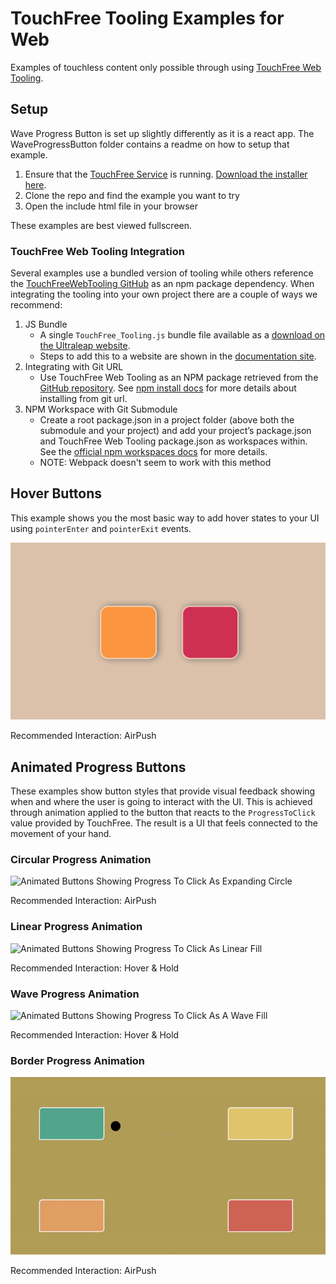 # TouchFree Tooling Examples for Web

Examples of touchless content only possible through using [TouchFree Web Tooling](https://developer.leapmotion.com/touchfree-tooling-for-web).

## Setup

Wave Progress Button is set up slightly differently as it is a react app. The WaveProgressButton folder contains a readme on how to setup that example.

1. Ensure that the [TouchFree Service](https://docs.ultraleap.com/touchfree-user-manual/#touchfree-service) is running. [Download the installer here](https://developer.leapmotion.com/touchfree).
2. Clone the repo and find the example you want to try
3. Open the include html file in your browser

These examples are best viewed fullscreen.

### TouchFree Web Tooling Integration

Several examples use a bundled version of tooling while others reference the [TouchFreeWebTooling GitHub](https://github.com/ultraleap/TouchFreeWebTooling) as an npm package dependency. When integrating the tooling into your own project there are a couple of ways we recommend:

1. JS Bundle
    - A single `TouchFree_Tooling.js` bundle file available as a [download on the Ultraleap website](https://developer.leapmotion.com/touchfree-tooling-for-web).
    - Steps to add this to a website are shown in the [documentation site](https://docs.ultraleap.com/touchfree-user-manual/tooling-for-web.html#add-touchfree-tooling-in-one-minute).
2. Integrating with Git URL
    - Use TouchFree Web Tooling as an NPM package retrieved from the [GitHub repository](https://github.com/ultraleap/TouchFreeWebTooling). See [npm install docs](https://docs.npmjs.com/cli/v9/commands/npm-install) for more details about installing from git url.
3. NPM Workspace with Git Submodule
    - Create a root package.json in a project folder (above both the submodule and your project) and add your project’s package.json and TouchFree Web Tooling package.json as workspaces within. See the [official npm workspaces docs](https://docs.npmjs.com/cli/v9/using-npm/workspaces?v=true) for more details.
    - NOTE: Webpack doesn't seem to work with this method

## Hover Buttons

This example shows you the most basic way to add hover states to your UI using `pointerEnter` and `pointerExit` events.

![Hover Button Example](Media/HoverButtonExample.gif)

Recommended Interaction: AirPush

## Animated Progress Buttons

These examples show button styles that provide visual feedback showing when and where the user is going to interact with the UI. This is achieved through animation applied to the button that reacts to the `ProgressToClick` value provided by TouchFree. The result is a UI that feels connected to the movement of your hand.

### Circular Progress Animation

![Animated Buttons Showing Progress To Click As Expanding Circle](Media/CircularProgressExample.gif)

Recommended Interaction: AirPush

### Linear Progress Animation

![Animated Buttons Showing Progress To Click As Linear Fill](Media/LinearProgressExample.gif)

Recommended Interaction: Hover & Hold

### Wave Progress Animation

![Animated Buttons Showing Progress To Click As A Wave Fill](Media/WaveFill.gif)

Recommended Interaction: Hover & Hold

### Border Progress Animation

![Animated Buttons Showing Progress To Click As a Gradually Completed Border](Media/BorderProgressExample.gif)

Recommended Interaction: AirPush
